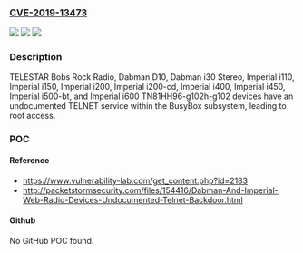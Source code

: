 ### [CVE-2019-13473](https://cve.mitre.org/cgi-bin/cvename.cgi?name=CVE-2019-13473)
![](https://img.shields.io/static/v1?label=Product&message=n%2Fa&color=blue)
![](https://img.shields.io/static/v1?label=Version&message=n%2Fa&color=blue)
![](https://img.shields.io/static/v1?label=Vulnerability&message=n%2Fa&color=brighgreen)

### Description

TELESTAR Bobs Rock Radio, Dabman D10, Dabman i30 Stereo, Imperial i110, Imperial i150, Imperial i200, Imperial i200-cd, Imperial i400, Imperial i450, Imperial i500-bt, and Imperial i600 TN81HH96-g102h-g102 devices have an undocumented TELNET service within the BusyBox subsystem, leading to root access.

### POC

#### Reference
- https://www.vulnerability-lab.com/get_content.php?id=2183
- http://packetstormsecurity.com/files/154416/Dabman-And-Imperial-Web-Radio-Devices-Undocumented-Telnet-Backdoor.html

#### Github
No GitHub POC found.

